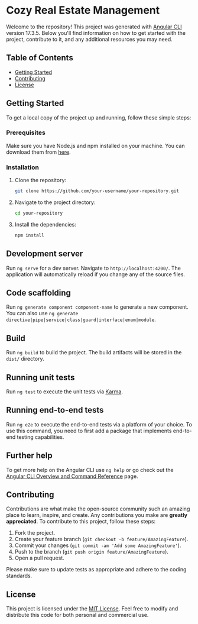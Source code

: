 # Cozy Real Estate Management

Welcome to the repository! This project was generated with [Angular CLI](https://github.com/angular/angular-cli) version 17.3.5. Below you'll find information on how to get started with the project, contribute to it, and any additional resources you may need.

## Table of Contents

- [Getting Started](#getting-started)
- [Contributing](#contributing)
- [License](#license)

## Getting Started

To get a local copy of the project up and running, follow these simple steps:

### Prerequisites

Make sure you have Node.js and npm installed on your machine. You can download them from [here](https://nodejs.org/).

### Installation

1. Clone the repository:

   ```bash
   git clone https://github.com/your-username/your-repository.git
   ```

2. Navigate to the project directory:

   ```bash
   cd your-repository
   ```

3. Install the dependencies:

   ```bash
   npm install
   ```

## Development server

Run `ng serve` for a dev server. Navigate to `http://localhost:4200/`. The application will automatically reload if you change any of the source files.

## Code scaffolding

Run `ng generate component component-name` to generate a new component. You can also use `ng generate directive|pipe|service|class|guard|interface|enum|module`.

## Build

Run `ng build` to build the project. The build artifacts will be stored in the `dist/` directory.

## Running unit tests

Run `ng test` to execute the unit tests via [Karma](https://karma-runner.github.io).

## Running end-to-end tests

Run `ng e2e` to execute the end-to-end tests via a platform of your choice. To use this command, you need to first add a package that implements end-to-end testing capabilities.

## Further help

To get more help on the Angular CLI use `ng help` or go check out the [Angular CLI Overview and Command Reference](https://angular.io/cli) page.

## Contributing

Contributions are what make the open-source community such an amazing place to learn, inspire, and create. Any contributions you make are **greatly appreciated**. To contribute to this project, follow these steps:

1. Fork the project.
2. Create your feature branch (`git checkout -b feature/AmazingFeature`).
3. Commit your changes (`git commit -am 'Add some AmazingFeature'`).
4. Push to the branch (`git push origin feature/AmazingFeature`).
5. Open a pull request.

Please make sure to update tests as appropriate and adhere to the coding standards.

## License

This project is licensed under the [MIT License](LICENSE). Feel free to modify and distribute this code for both personal and commercial use.
